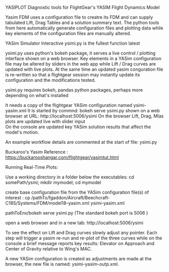 YASIPLOT  Diagnostic tools for FlightGear's YASIM Flight Dynamics Model

  Yasim FDM uses a configuration file to creatre its FDM and can supply tabulated
Lift, Drag Tables and a solution summary text. The python tools from here automatically
generate configuration files and plotting data while key elements of the configuration 
files are manually altered. 

  YASim Simulator Interactive  ysimi.py is the fullest function latest 

  ysimi.py uses python's bokeh package, it serves a live control / plotting
interface shown on a web browser.  Key elements in a YASim configuration file may 
be altered by sliders in the web app while Lift / Drag curves are updated with live plots. 
  At the same time an updated yasim conguration file is re-written so that a flightgear session 
may instantly update its configuration and the modifications tested.

  ysimi.py requires bokeh, pandas python packages, perhaps more depending on what's installed
  
  It needs a copy of the flightgear YASim configuration named ysimi-yasim.xml 
  It is started by commnd: bokeh serve ysimi.py
    shown on a web browser at URL:  http://localhost:5006/ysimi
  On the browser Lift, Drag, MIas plots are updated live with slider input  
  On the console are updated key YASim solution results that affect the model's motion.     

  An example workflow details are commented at the start of file: ysimi.py 

  Buckaroo's Yasim Reference :  
    https://buckarooshangar.com/flightgear/yasimtut.html  
  
  Running Real-Time Plots:
  
  Use a working directory in a folder below the executables: 
cd somePath/ysmi; mkdir mymodel; cd mymodel

  create base configuration file from the YASim configuration file(s) of interest :
    cp /pathTo/fgaddon/Aircraft/Beechcraft-C18S/Systems/FDM/model18-yasim.xml ysimi-yasim.xml

  pathToEnv/bokeh serve ysimi.py 
  (The standard bokeh port is 5006 ) 
  
  open a web browser and in a new tab: 
  http://localhost:5006/ysimi 

  To see the effect on Lift and Drag curves slowly adjust any pointer. Each step will 
trigger a yasim re-run and re-plot of the three curves while on the console a brief message
reports key results: Elevator on Approach  and  Center of Gravity relative to Wing's MAC.

  A new YASim configuration is created as adjustments are made at the browser,  the new file 
is named: ysimi-yasim-outp.xml.   
